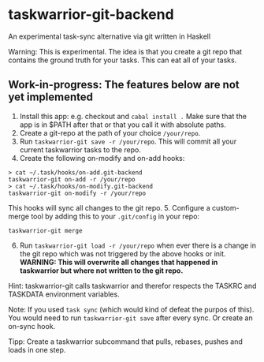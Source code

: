 # taskwarrior-git-backend
An experimental task-sync alternative via git written in Haskell

Warning: This is experimental. The idea is that you create a git repo that contains the ground truth for your tasks. This can eat all of your tasks.

## Work-in-progress: The features below are not yet implemented

1. Install this app: e.g. checkout and `cabal install .` Make sure that the app is in $PATH after that or that you call it with absolute paths.
2. Create a git-repo at the path of your choice `/your/repo`.
3. Run `taskwarrior-git save -r /your/repo`. This will commit all your current taskwarrior tasks to the repo.
4. Create the following on-modify and on-add hooks:
```
> cat ~/.task/hooks/on-add.git-backend
taskwarrior-git on-add -r /your/repo
> cat ~/.task/hooks/on-modify.git-backend
taskwarrior-git on-modify -r /your/repo
```
This hooks will sync all changes to the git repo.
5. Configure a custom-merge tool by adding this to your `.git/config` in your repo:
```
taskwarrior-git merge
```
6. Run `taskwarrior-git load -r /your/repo` when ever there is a change in the git repo which was not triggered by the above hooks or init. **WARNING: This will overwrite all changes that happened in taskwarrior but where not written to the git repo.**

Hint: taskwarrior-git calls taskwarrior and therefor respects the TASKRC and TASKDATA environment variables.

Note: If you used `task sync` (which would kind of defeat the purpos of this). You would need to run `taskwarrior-git save` after every sync. Or create an on-sync hook.

Tipp: Create a taskwarrior subcommand that pulls, rebases, pushes and loads in one step.
